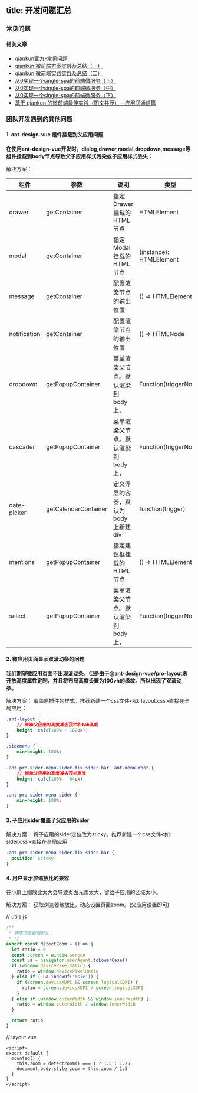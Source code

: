 title: 开发问题汇总
---

### 常见问题

#### 相关文章

- [qiankun官方-常见问题](https://qiankun.umijs.org/zh/faq)
- [qiankun 微前端方案实践及总结（一）](https://juejin.cn/post/6844904185910018062#heading-20)
- [qiankun 微前端实践实践及总结（二）](https://juejin.cn/post/6856569463950639117#heading-32)
- [从0实现一个single-spa的前端微服务（上）](https://juejin.cn/post/6844904046822686733)
- [从0实现一个single-spa的前端微服务（中）](https://juejin.cn/post/6844904048043229192)
- [从0实现一个single-spa的前端微服务（下）](https://juejin.cn/post/6844904085200601102#heading-6)
- [基于 qiankun 的微前端最佳实践（图文并茂） - 应用间通信篇](https://juejin.cn/post/6844904151231496200#heading-2)

### 团队开发遇到的其他问题

#### 1. ant-design-vue 组件挂载到父应用问题
**在使用ant-design-vue开发时，dialog,drawer,modal,dropdown,message等组件挂载到body节点导致父子应用样式污染或子应用样式丢失：**

解决方案：

| 组件	          | 参数	                  | 说明	                      | 类型	                     | 默认值	                | 备注	    |
|--------------|----------------------|--------------------------|-------------------------|---------------------|--------|
| drawer       | getContainer         | 指定 Drawer 挂载的 HTML 节点    | HTMLElement             | () => HTMLElement   | 'body' |
| modal        | getContainer         | 指定 Modal 挂载的 HTML 节点     | (instance): HTMLElement | () => document.body |        |
| message      | getContainer         | 配置渲染节点的输出位置              | () => HTMLElement       | () => document.body |        |
| notification | getContainer         | 配置渲染节点的输出位置              | () => HTMLNode          | () => document.body |        |
| dropdown     | getPopupContainer    | 菜单渲染父节点。默认渲染到 body 上，    | Function(triggerNode)   | () => document.body |        |
| cascader     | getPopupContainer    | 菜单渲染父节点。默认渲染到 body 上，    | Function(triggerNode)   | () => document.body |        |
| date-picker  | getCalendarContainer | 定义浮层的容器，默认为 body 上新建 div | function(trigger)       | 无                   |        |
| mentions     | getPopupContainer    | 指定建议框挂载的 HTML 节点         | () => HTMLElement       |                     |        |
| select       | getPopupContainer    | 菜单渲染父节点。默认渲染到 body 上，    | Function(triggerNode)   | () => document.body |        |

#### 2. 微应用页面显示双滚动条的问题
**我们期望微应用页面不出现滚动条，但是由于@ant-design-vue/pro-layout未开放高度属性定制，并且将布局高度设置为100vh的缘故。所以出现了双滚动条。**

解决方案： 覆盖原插件的样式。推荐新建一个css文件<如: layout.css>直接在全局应用：

````css
.ant-layout {
    // 继承父应用的高度减去顶栏和tab高度
    height: calc(100% - 182px);
}

.sidemenu {
    min-height: 100%;
}

.ant-pro-sider-menu-sider.fix-sider-bar .ant-menu-root {
    // 继承父应用的高度减去顶栏高度
    height: calc(100% - 64px);
}

.ant-pro-sider-menu-sider {
    min-height: 100%;
}
````

#### 3. 子应用sider覆盖了父应用的sider
解决方案： 将子应用的sider定位改为sticky。推荐新建一个css文件<如: sider.css>直接在全局应用：

```css
.ant-pro-sider-menu-sider.fix-sider-bar {
  position: sticky;
} 
```

#### 4. 用户显示屏缩放比的兼容
在小屏上缩放比太大会导致页面元素太大，留给子应用的区域太小。

解决方案： 获取浏览器缩放比，动态设置页面zoom。(父应用设置即可)

// utils.js
```js
/**
 * 获取浏览器缩放比
 * */
export const detectZoom = () => {
  let ratio = 0
  const screen = window.screen
  const ua = navigator.userAgent.toLowerCase()
  if (window.devicePixelRatio) {
    ratio = window.devicePixelRatio
  } else if (~ua.indexOf('msie')) {
    if (screen.deviceXDPI && screen.logicalXDPI) {
      ratio = screen.deviceXDPI / screen.logicalXDPI
    }
  } else if (window.outerWidth && window.innerWidth) {
    ratio = window.outerWidth / window.innerWidth
  }

  return ratio
}
```

// layout.vue
```vue
<script>
export default {
  mounted() {
    this.zoom = detectZoom() === 1 ? 1.5 : 1.25
    document.body.style.zoom = this.zoom / 1.5
  }
}
</script>
```
